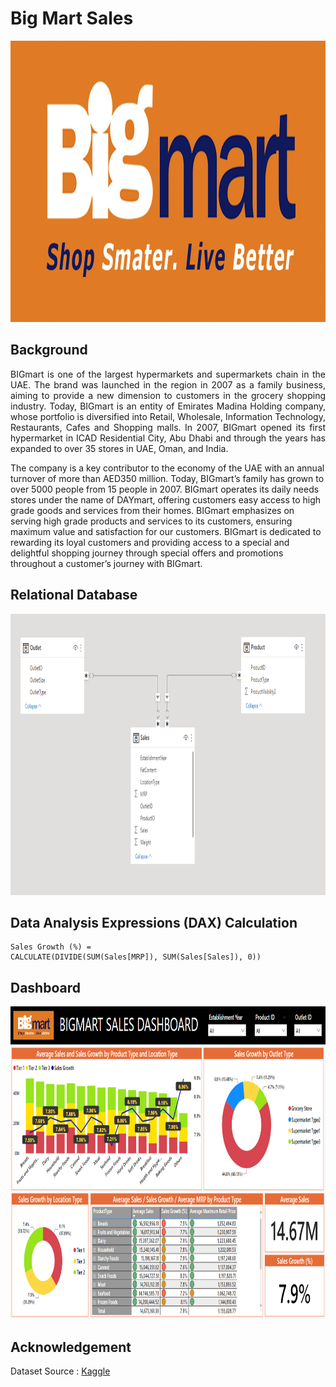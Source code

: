 # Big Mart Sales
<img src="https://github.com/Bayunova28/Big_Mart_Sales/blob/master/cover.jpg" height="450" width="1100">

## Background
<p align=justify>BIGmart is one of the largest hypermarkets and supermarkets chain in the UAE. The brand was launched in the region in 2007 as a family business, aiming 
to provide a new dimension to customers in the grocery shopping industry. Today, BIGmart is an entity of Emirates Madina Holding company, whose portfolio is diversified 
into Retail, Wholesale, Information Technology, Restaurants, Cafes and Shopping malls. In 2007, BIGmart opened its first hypermarket in ICAD Residential City, Abu Dhabi 
and through the years has expanded to over 35 stores in UAE, Oman, and India.<p>
<p align="jsutify">The company is a key contributor to the economy of the UAE with an annual turnover of more than AED350 million. Today, BIGmart’s family has grown to 
over 5000 people from 15 people in 2007. BIGmart operates its daily needs stores under the name of DAYmart, offering customers easy access to high grade goods and 
services from their homes. BIGmart emphasizes on serving high grade products and services to its customers, ensuring maximum value and satisfaction for our customers. 
BIGmart is dedicated to rewarding its loyal customers and providing access to a special and delightful shopping journey through special offers and promotions throughout a
customer’s journey with BIGmart.<p>

## Relational Database
<img src="https://github.com/Bayunova28/Big_Mart_Sales/blob/master/relational-database.png" height="450" width="1100">

## Data Analysis Expressions (DAX) Calculation
```
Sales Growth (%) = 
CALCULATE(DIVIDE(SUM(Sales[MRP]), SUM(Sales[Sales]), 0))
```
## Dashboard
<img src="https://github.com/Bayunova28/Big_Mart_Sales/blob/master/dashboard.png" height="500" width="1100">

## Acknowledgement
Dataset Source : [Kaggle](https://www.kaggle.com/datasets/akashdeepkuila/big-mart-sales)
